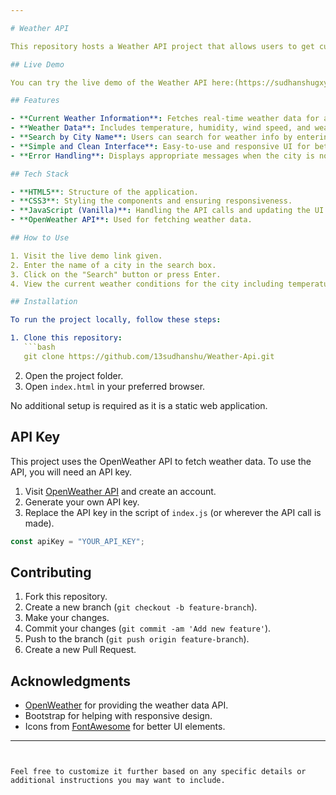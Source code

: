 ```yaml
---

# Weather API

This repository hosts a Weather API project that allows users to get current weather information for any city around the world. The API is designed to provide real-time data such as temperature, humidity, wind speed, and weather conditions using a simple and intuitive interface.

## Live Demo

You can try the live demo of the Weather API here:(https://sudhanshugxyz.github.io/Weather-Api/))

## Features

- **Current Weather Information**: Fetches real-time weather data for any city.
- **Weather Data**: Includes temperature, humidity, wind speed, and weather description.
- **Search by City Name**: Users can search for weather info by entering the name of any city.
- **Simple and Clean Interface**: Easy-to-use and responsive UI for better user experience.
- **Error Handling**: Displays appropriate messages when the city is not found or if there's any issue fetching the data.

## Tech Stack

- **HTML5**: Structure of the application.
- **CSS3**: Styling the components and ensuring responsiveness.
- **JavaScript (Vanilla)**: Handling the API calls and updating the UI with real-time data.
- **OpenWeather API**: Used for fetching weather data.

## How to Use

1. Visit the live demo link given.
2. Enter the name of a city in the search box.
3. Click on the "Search" button or press Enter.
4. View the current weather conditions for the city including temperature, humidity, wind speed, and weather description.

## Installation

To run the project locally, follow these steps:

1. Clone this repository:
   ```bash
   git clone https://github.com/13sudhanshu/Weather-Api.git
   ```
2. Open the project folder.
3. Open `index.html` in your preferred browser.

No additional setup is required as it is a static web application.

## API Key

This project uses the OpenWeather API to fetch weather data. To use the API, you will need an API key.

1. Visit [OpenWeather API](https://openweathermap.org/api) and create an account.
2. Generate your own API key.
3. Replace the API key in the script of `index.js` (or wherever the API call is made).

```javascript
const apiKey = "YOUR_API_KEY";
```

## Contributing

1. Fork this repository.
2. Create a new branch (`git checkout -b feature-branch`).
3. Make your changes.
4. Commit your changes (`git commit -am 'Add new feature'`).
5. Push to the branch (`git push origin feature-branch`).
6. Create a new Pull Request.

## Acknowledgments

- [OpenWeather](https://openweathermap.org/) for providing the weather data API.
- Bootstrap for helping with responsive design.
- Icons from [FontAwesome](https://fontawesome.com/) for better UI elements.

---
```


Feel free to customize it further based on any specific details or additional instructions you may want to include.
